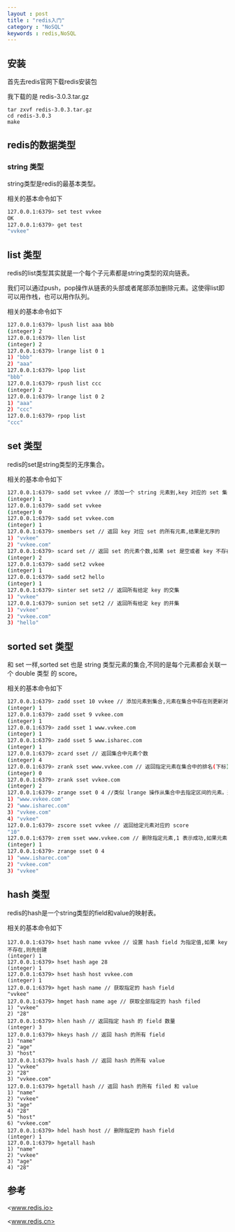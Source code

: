 ```yaml
---
layout : post
title : "redis入门"
category : "NoSQL"
keywords : redis,NoSQL
---
```


## 安装

首先去redis官网下载redis安装包

我下载的是 redis-3.0.3.tar.gz

```
tar zxvf redis-3.0.3.tar.gz
cd redis-3.0.3
make
```

## redis的数据类型

### string 类型

string类型是redis的最基本类型。

相关的基本命令如下

```sh
127.0.0.1:6379> set test vvkee
OK
127.0.0.1:6379> get test
"vvkee"
```

## list 类型

redis的list类型其实就是一个每个子元素都是string类型的双向链表。

我们可以通过push，pop操作从链表的头部或者尾部添加删除元素。这使得list即可以用作栈，也可以用作队列。

相关的基本命令如下

```sh
127.0.0.1:6379> lpush list aaa bbb
(integer) 2
127.0.0.1:6379> llen list
(integer) 2
127.0.0.1:6379> lrange list 0 1
1) "bbb"
2) "aaa"
127.0.0.1:6379> lpop list
"bbb"
127.0.0.1:6379> rpush list ccc
(integer) 2
127.0.0.1:6379> lrange list 0 2
1) "aaa"
2) "ccc"
127.0.0.1:6379> rpop list
"ccc"
```

## set 类型

redis的set是string类型的无序集合。

相关的基本命令如下

```sh
127.0.0.1:6379> sadd set vvkee // 添加一个 string 元素到,key 对应的 set 集合中,成功返回 1,如果元素已经在集合中 返回 0
(integer) 1
127.0.0.1:6379> sadd set vvkee
(integer) 0
127.0.0.1:6379> sadd set vvkee.com
(integer) 1
127.0.0.1:6379> smembers set // 返回 key 对应 set 的所有元素,结果是无序的
1) "vvkee"
2) "vvkee.com"
127.0.0.1:6379> scard set // 返回 set 的元素个数,如果 set 是空或者 key 不存在返回 0
(integer) 2
127.0.0.1:6379> sadd set2 vvkee
(integer) 1
127.0.0.1:6379> sadd set2 hello
(integer) 1
127.0.0.1:6379> sinter set set2 // 返回所有给定 key 的交集
1) "vvkee"
127.0.0.1:6379> sunion set set2 // 返回所有给定 key 的并集
1) "vvkee"
2) "vvkee.com"
3) "hello"
```
## sorted set 类型

和 set 一样,sorted set 也是 string 类型元素的集合,不同的是每个元素都会关联一个 double 类型 的 score。

相关的基本命令如下

```sh
127.0.0.1:6379> zadd sset 10 vvkee // 添加元素到集合,元素在集合中存在则更新对应 score
(integer) 1
127.0.0.1:6379> zadd sset 9 vvkee.com
(integer) 1
127.0.0.1:6379> zadd sset 1 www.vvkee.com
(integer) 1
127.0.0.1:6379> zadd sset 5 www.isharec.com
(integer) 1
127.0.0.1:6379> zcard sset // 返回集合中元素个数
(integer) 4
127.0.0.1:6379> zrank sset www.vvkee.com // 返回指定元素在集合中的排名(下标),集合中元素是按 score 从小到大排序的
(integer) 0
127.0.0.1:6379> zrank sset vvkee.com
(integer) 2
127.0.0.1:6379> zrange sset 0 4 //类似 lrange 操作从集合中去指定区间的元素。返回的是有序结果
1) "www.vvkee.com"
2) "www.isharec.com"
3) "vvkee.com"
4) "vvkee"
127.0.0.1:6379> zscore sset vvkee // 返回给定元素对应的 score
"10"
127.0.0.1:6379> zrem sset www.vvkee.com // 删除指定元素,1 表示成功,如果元素不存在返回 0
(integer) 1
127.0.0.1:6379> zrange sset 0 4
1) "www.isharec.com"
2) "vvkee.com"
3) "vvkee"
```

## hash 类型

redis的hash是一个string类型的field和value的映射表。

相关的基本命令如下

```
127.0.0.1:6379> hset hash name vvkee // 设置 hash field 为指定值,如果 key 不存在,则先创建
(integer) 1
127.0.0.1:6379> hset hash age 28
(integer) 1
127.0.0.1:6379> hset hash host vvkee.com
(integer) 1
127.0.0.1:6379> hget hash name // 获取指定的 hash field
"vvkee"
127.0.0.1:6379> hmget hash name age // 获取全部指定的 hash filed
1) "vvkee"
2) "28"
127.0.0.1:6379> hlen hash // 返回指定 hash 的 field 数量
(integer) 3
127.0.0.1:6379> hkeys hash // 返回 hash 的所有 field
1) "name"
2) "age"
3) "host"
127.0.0.1:6379> hvals hash // 返回 hash 的所有 value
1) "vvkee"
2) "28"
3) "vvkee.com"
127.0.0.1:6379> hgetall hash // 返回 hash 的所有 filed 和 value
1) "name"
2) "vvkee"
3) "age"
4) "28"
5) "host"
6) "vvkee.com"
127.0.0.1:6379> hdel hash host // 删除指定的 hash field
(integer) 1
127.0.0.1:6379> hgetall hash
1) "name"
2) "vvkee"
3) "age"
4) "28"
```
## 参考

<www.redis.io>

<www.redis.cn>
